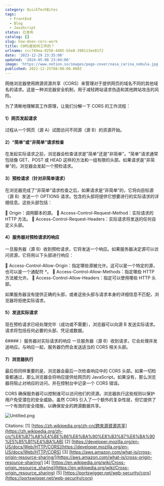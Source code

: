 ```yaml
---
category: QuickTechBites
tags:
  - FrontEnd
  - Blog
  - JavaScript
status: 已发布
catalog: []
slug: how-does-cors-work
title: CORS是如何工作的？
urlname: ccc749ea-0258-4485-b5e8-390113ee81f2
date: '2023-12-29 23:35:00'
updated: '2024-05-08 23:04:00'
image: 'https://www.notion.so/images/page-cover/nasa_carina_nebula.jpg'
published: 2022-12-25T08:00:00.000Z
---
```


网络浏览器使用跨源资源共享（CORS）来管理对于提供网页的域名不同的其他域名的请求。这是一种浏览器安全机制，用于减轻跨站请求伪造和其他跨站攻击的风险。


为了清晰地理解其工作原理，让我们分解一下 CORS 的工作流程：


#### 1）网页发起请求
过程从一个网页（源 A）试图访问不同源（源 B）的资源开始。


#### 2）“简单”或“非简单”请求检查
在发起实际请求之前，浏览器会检查请求是"简单"还是"非简单"。"简单"请求通常包括像 GET、POST 或 HEAD 这样的方法和一组有限的头部。如果请求是"非简单"的，浏览器会发起一个预检请求。


#### 3）预检请求（针对非简单请求）
在浏览器完成了“非简单”请求检查之后，如果请求是“非简单”的，它将向目标源（源 B）发送一个 OPTIONS 请求。包含的头部将提供它想要进行的实际请求的详细信息。这些头部包括：


🔸 Origin：调用脚本的源。
🔸 Access-Control-Request-Method：实际请求的 HTTP 方法。
🔸 Access-Control-Request-Headers：实际请求将发送的任何自定义头部。


#### 4）服务器对预检请求的响应
一旦服务器（源 B）收到预检请求，它将发送一个响应。如果服务器决定源可以访问资源，它将用以下头部进行响应：


🔹 Access-Control-Allow-Origin：指定哪些源被允许。这可以是一个特定的源，也可以是一个通配符 *。
🔹 Access-Control-Allow-Methods：指定哪些 HTTP 方法被允许。
🔹 Access-Control-Allow-Headers：指定可以使用哪些 HTTP 头部。


如果服务器没有提供正确的头部，或者这些头部与请求本身的详细信息不匹配，浏览器将拒绝实际请求。


#### 5）发送实际请求
现在预检请求已经处理完毕（成功或不需要），浏览器可以向源 B 发送实际请求。请求将包括任何必要的头部、凭证或数据。


6#### ）服务器对实际请求的响应
一旦服务器（源 B）收到请求，它会处理并发送响应。与响应一起，服务器仍然会发送适当的 CORS 相关头部。


#### 7）浏览器执行
最后但同样重要的是，浏览器会最后一次检查响应中的 CORS 头部。如果一切检查都通过，那么浏览器会将响应提供给网页的 JavaScript。如果没有，那么浏览器将阻止对响应的访问，并在控制台中记录一个 CORS 错误。


CORS 确保服务器可以控制谁可以访问他们的资源。浏览器执行这些规则以保护用户免受潜在的安全威胁。虽然 CORS 引入了一个额外的复杂性层，但它提供了一个有效的安全措施，以确保安全的跨源数据共享。


![Untitled.png](https://prod-files-secure.s3.us-west-2.amazonaws.com/5d24fe63-e567-4804-86f9-9fdc62e13082/b3deb140-f22b-4520-bcee-759301567801/Untitled.png?X-Amz-Algorithm=AWS4-HMAC-SHA256&X-Amz-Content-Sha256=UNSIGNED-PAYLOAD&X-Amz-Credential=AKIAT73L2G45FSPPWI6X%2F20250101%2Fus-west-2%2Fs3%2Faws4_request&X-Amz-Date=20250101T213359Z&X-Amz-Expires=3600&X-Amz-Signature=2d93453512c3f315532d4e389b3111f175281e32c02dbbb8e5450db9330c7b53&X-Amz-SignedHeaders=host&x-id=GetObject)


Citations:
[1] [https://zh.wikipedia.org/zh-cn/跨來源資源共享](https://zh.wikipedia.org/zh-cn/%E8%B7%A8%E4%BE%86%E6%BA%90%E8%B3%87%E6%BA%90%E5%85%B1%E4%BA%AB)
[2] [https://developer.mozilla.org/en-US/docs/Web/HTTP/CORS](https://developer.mozilla.org/en-US/docs/Web/HTTP/CORS)
[3] [https://aws.amazon.com/what-is/cross-origin-resource-sharing/](https://aws.amazon.com/what-is/cross-origin-resource-sharing/)
[4] [https://en.wikipedia.org/wiki/Cross-origin_resource_sharing](https://en.wikipedia.org/wiki/Cross-origin_resource_sharing)
[5] [https://portswigger.net/web-security/cors](https://portswigger.net/web-security/cors)

